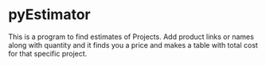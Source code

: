 # pyEstimator
This is a program to find estimates of Projects. Add product links or names along with quantity and it finds you a price and makes a table with total cost for that specific project.
